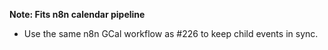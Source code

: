 **Note: Fits n8n calendar pipeline**
- Use the same n8n GCal workflow as #226 to keep child events in sync.
